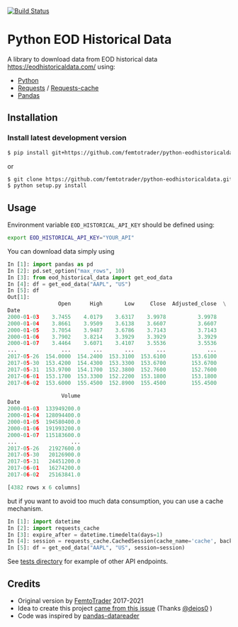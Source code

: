 [![Build Status](https://travis-ci.org/femtotrader/python-eodhistoricaldata.svg?branch=master)](https://travis-ci.org/femtotrader/python-eodhistoricaldata)

# Python EOD Historical Data

A library to download data from EOD historical data https://eodhistoricaldata.com/ using:
- [Python](https://www.python.org/)
- [Requests](http://docs.python-requests.org/) / [Requests-cache](http://requests-cache.readthedocs.io/)
- [Pandas](http://pandas.pydata.org/)

## Installation

### Install latest development version

```bash
$ pip install git+https://github.com/femtotrader/python-eodhistoricaldata.git
```

or

```bash
$ git clone https://github.com/femtotrader/python-eodhistoricaldata.git
$ python setup.py install
```

## Usage

Environment variable `EOD_HISTORICAL_API_KEY` should be defined using:

```bash
export EOD_HISTORICAL_API_KEY="YOUR_API"
```

You can download data simply using

```python
In [1]: import pandas as pd
In [2]: pd.set_option("max_rows", 10)
In [3]: from eod_historical_data import get_eod_data
In [4]: df = get_eod_data("AAPL", "US")
In [5]: df
Out[1]:
                Open      High       Low     Close  Adjusted_close  \
Date
2000-01-03    3.7455    4.0179    3.6317    3.9978          3.9978
2000-01-04    3.8661    3.9509    3.6138    3.6607          3.6607
2000-01-05    3.7054    3.9487    3.6786    3.7143          3.7143
2000-01-06    3.7902    3.8214    3.3929    3.3929          3.3929
2000-01-07    3.4464    3.6071    3.4107    3.5536          3.5536
...              ...       ...       ...       ...             ...
2017-05-26  154.0000  154.2400  153.3100  153.6100        153.6100
2017-05-30  153.4200  154.4300  153.3300  153.6700        153.6700
2017-05-31  153.9700  154.1700  152.3800  152.7600        152.7600
2017-06-01  153.1700  153.3300  152.2200  153.1800        153.1800
2017-06-02  153.6000  155.4500  152.8900  155.4500        155.4500

                 Volume
Date
2000-01-03  133949200.0
2000-01-04  128094400.0
2000-01-05  194580400.0
2000-01-06  191993200.0
2000-01-07  115183600.0
...                 ...
2017-05-26   21927600.0
2017-05-30   20126900.0
2017-05-31   24451200.0
2017-06-01   16274200.0
2017-06-02   25163841.0

[4382 rows x 6 columns]
```

but if you want to avoid too much data consumption, you can use a cache mechanism.


```python
In [1]: import datetime        
In [2]: import requests_cache
In [3]: expire_after = datetime.timedelta(days=1)
In [4]: session = requests_cache.CachedSession(cache_name='cache', backend='sqlite', expire_after=expire_after)
In [5]: df = get_eod_data("AAPL", "US", session=session)
```

See [tests directory](https://github.com/femtotrader/python-eodhistoricaldata/tree/master/tests) for example of other API endpoints.

## Credits

- Original version by [FemtoTrader](https://github.com/femtotrader/) 2017-2021
- Idea to create this project [came from this issue](https://github.com/pydata/pandas-datareader/issues/315) (Thanks [@deios0](https://github.com/deios0) )
- Code was inspired by [pandas-datareader](http://pandas-datareader.readthedocs.io/)

